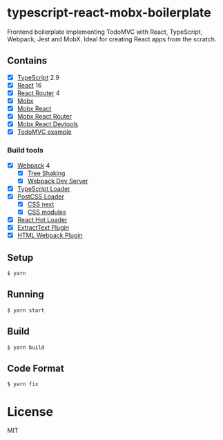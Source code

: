 # typescript-react-mobx-boilerplate

Frontend boilerplate implementing TodoMVC with React, TypeScript, Webpack, Jest and MobX.
Ideal for creating React apps from the scratch.

## Contains

- [x] [TypeScript](https://www.typescriptlang.org/) 2.9
- [x] [React](https://facebook.github.io/react/) 16
- [x] [React Router](https://github.com/ReactTraining/react-router) 4
- [x] [Mobx](https://github.com/mobxjs/mobx)
- [x] [Mobx React](https://github.com/mobxjs/mobx-react)
- [x] [Mobx React Router](https://github.com/alisd23/mobx-react-router/)
- [x] [Mobx React Devtools](https://github.com/mobxjs/mobx-react-devtools)
- [x] [TodoMVC example](http://todomvc.com)

### Build tools

- [x] [Webpack](https://webpack.github.io) 4
  - [x] [Tree Shaking](https://webpack.js.org/guides/tree-shaking/)
  - [x] [Webpack Dev Server](https://github.com/webpack/webpack-dev-server)
- [x] [TypeScript Loader](https://github.com/TypeStrong/ts-loader)
- [x] [PostCSS Loader](https://github.com/postcss/postcss-loader)
  - [x] [CSS next](https://github.com/MoOx/postcss-cssnext)
  - [x] [CSS modules](https://github.com/css-modules/css-modules)
- [x] [React Hot Loader](https://github.com/gaearon/react-hot-loader)
- [x] [ExtractText Plugin](https://github.com/webpack/extract-text-webpack-plugin)
- [x] [HTML Webpack Plugin](https://github.com/ampedandwired/html-webpack-plugin)

## Setup

```
$ yarn
```

## Running

```
$ yarn start
```

## Build

```
$ yarn build
```

## Code Format

```
$ yarn fix
```

# License

MIT
